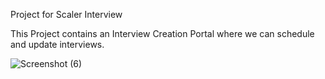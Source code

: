 Project for Scaler Interview

This Project contains an Interview Creation Portal where we can schedule and update interviews.



![Screenshot (6)](https://user-images.githubusercontent.com/85024410/196007782-c59b6702-d675-4ac8-8cf3-78912953cc75.png)
